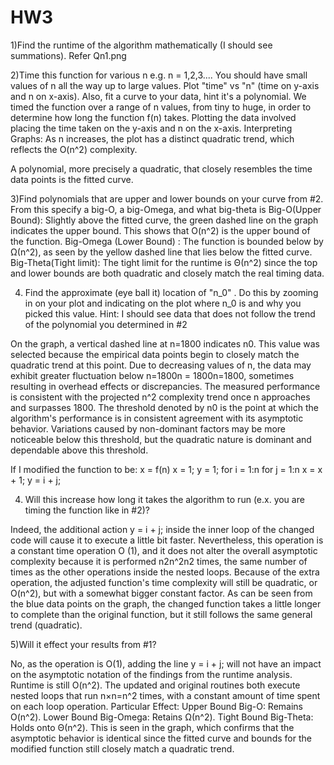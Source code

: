 # HW3

1)Find the runtime of the algorithm mathematically (I should see summations). 
   Refer Qn1.png
   
2)Time this function for various n e.g. n = 1,2,3.... You should have small values of n all the way up to large values. Plot "time" vs "n" (time on y-axis and 
  n on x-axis). Also, fit a curve to your data, hint it's a polynomial.
  We timed the function over a range of n values, from tiny to huge, in order to determine how long the function f(n) takes. Plotting the data involved 
  placing the time taken on the y-axis and n on the x-axis.
  Interpreting Graphs:
  As n increases, the plot has a distinct quadratic trend, which reflects the O(n^2) complexity.

  A polynomial, more precisely a quadratic, that closely resembles the time data points is the fitted curve.
  
3)Find polynomials that are upper and lower bounds on your curve from #2. From this specify a big-O, a big-Omega, and what big-theta is 
 Big-O(Upper Bound): Slightly above the fitted curve, the green dashed line on the graph indicates the upper bound. This shows that O(n^2) is the upper bound 
 of the function.
 Big-Omega (Lower Bound) : The function is bounded below by Ω(n^2), as seen by the yellow dashed line that lies below the fitted curve.
 Big-Theta(Tight limit): The tight limit for the runtime is Θ(n^2) since the top and lower bounds are both quadratic and closely match the real timing data.


4) Find the approximate (eye ball it) location of "n_0" . Do this by zooming in on your plot and indicating on the plot where n_0 is and why you picked this value. Hint: I should see data that does not follow the trend of the polynomial you determined in #2

On the graph, a vertical dashed line at n=1800 indicates n0.
This value was selected because the empirical data points begin to closely match the quadratic trend at this point. Due to decreasing values of n, the data may exhibit greater fluctuation below n=1800n = 1800n=1800, sometimes resulting in overhead effects or discrepancies.
The measured performance is consistent with the projected n^2 complexity trend once n approaches and surpasses 1800.
The threshold denoted by n0 is the point at which the algorithm's performance is in consistent agreement with its asymptotic behavior. Variations caused by non-dominant factors may be more noticeable below this threshold, but the quadratic nature is dominant and dependable above this threshold. 

If I modified the function to be:
x = f(n)
   x = 1;
   y = 1;
   for i = 1:n
        for j = 1:n
             x = x + 1;
        y = i + j;


4) Will this increase how long it takes the algorithm to run (e.x. you are timing the function like in #2)?

Indeed, the additional action y = i + j; inside the inner loop of the changed code will cause it to execute a little bit faster. Nevertheless, this operation is a constant time operation O (1), and it does not alter the overall asymptotic complexity because it is performed n2n^2n2 times, the same number of times as the other operations inside the nested loops. Because of the extra operation, the adjusted function's time complexity will still be quadratic, or O(n^2), but with a somewhat bigger constant factor.
As can be seen from the blue data points on the graph, the changed function takes a little longer to complete than the original function, but it still follows the same general trend (quadratic).

5)Will it effect your results from #1?

No, as the operation is O(1), adding the line y = i + j; will not have an impact on the asymptotic notation of the findings from the runtime analysis. Runtime is still O(n^2). The updated and original routines both execute nested loops that run n×n=n^2 times, with a constant amount of time spent on each loop operation.
Particular Effect:
Upper Bound Big-O: Remains O(n^2).
Lower Bound Big-Omega: Retains Ω(n^2).
Tight Bound Big-Theta: Holds onto Θ(n^2).
This is seen in the graph, which confirms that the asymptotic behavior is identical since the fitted curve and bounds for the modified function still closely match a quadratic trend.



   
 




​
  

​
 
